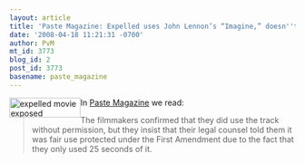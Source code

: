 ```yaml
---
layout: article
title: 'Paste Magazine: Expelled uses John Lennon’s “Imagine,” doesn''t say please'
date: '2008-04-18 11:21:31 -0700'
author: PvM
mt_id: 3773
blog_id: 2
post_id: 3773
basename: paste_magazine
---
```

<a href="http://www.expelledexposed.com/"><img src="http://pandasthumb.org/archives/banner-thumb-125x35.jpg" alt="expelled movie exposed" width="125" height="35" style="float:left;" /></a>In [Paste Magazine](http://www.pastemagazine.com/action/article/7174/news/culture/expelled_uses_john_lennons_imagine_doesnt_say_please) we read:

> The filmmakers confirmed that they did use the track without permission, but they insist that their legal counsel told them it was fair use protected under the First Amendment due to the fact that they only used 25 seconds of it.
